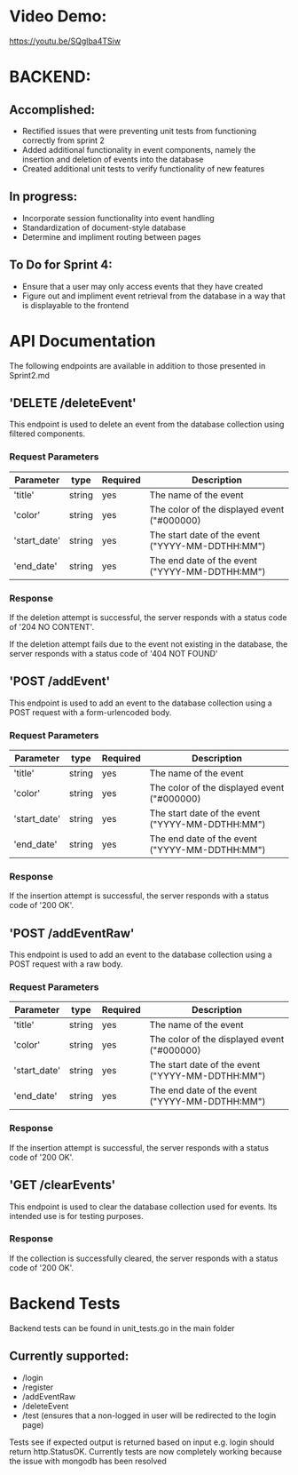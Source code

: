 # Video Demo:
https://youtu.be/SQglba4TSiw

# BACKEND:

## Accomplished:
- Rectified issues that were preventing unit tests from functioning correctly from sprint 2
- Added additional functionality in event components, namely the insertion and deletion of events into the database
- Created additional unit tests to verify functionality of new features
## In progress:
- Incorporate session functionality into event handling
- Standardization of document-style database
- Determine and impliment routing between pages
## To Do for Sprint 4:
- Ensure that a user may only access events that they have created
- Figure out and impliment event retrieval from the database in a way that is displayable to the frontend

# API Documentation
The following endpoints are available in addition to those presented in Sprint2.md

## 'DELETE /deleteEvent'
This endpoint is used to delete an event from the database collection using filtered components.

### Request Parameters
|Parameter|type|Required|Description|
|---|---|---|---|
|'title'|string|yes|The name of the event|
|'color'|string|yes|The color of the displayed event ("#000000)|
|'start_date'|string|yes|The start date of the event ("YYYY-MM-DDTHH:MM")|
|'end_date'|string|yes|The end date of the event ("YYYY-MM-DDTHH:MM")|

### Response
If the deletion attempt is successful, the server responds with a status code of '204 NO CONTENT'.

If the deletion attempt fails due to the event not existing in the database, the server responds with a status code of '404 NOT FOUND'

## 'POST /addEvent'
This endpoint is used to add an event to the database collection using a POST request with a form-urlencoded body.

### Request Parameters
|Parameter|type|Required|Description|
|---|---|---|---|
|'title'|string|yes|The name of the event|
|'color'|string|yes|The color of the displayed event ("#000000)|
|'start_date'|string|yes|The start date of the event ("YYYY-MM-DDTHH:MM")|
|'end_date'|string|yes|The end date of the event ("YYYY-MM-DDTHH:MM")|

### Response
If the insertion attempt is successful, the server responds with a status code of '200 OK'.

## 'POST /addEventRaw'
This endpoint is used to add an event to the database collection using a POST request with a raw body.

### Request Parameters
|Parameter|type|Required|Description|
|---|---|---|---|
|'title'|string|yes|The name of the event|
|'color'|string|yes|The color of the displayed event ("#000000)|
|'start_date'|string|yes|The start date of the event ("YYYY-MM-DDTHH:MM")|
|'end_date'|string|yes|The end date of the event ("YYYY-MM-DDTHH:MM")|

### Response
If the insertion attempt is successful, the server responds with a status code of '200 OK'.

## 'GET /clearEvents'
This endpoint is used to clear the database collection used for events. Its intended use is for testing purposes.

### Response
If the collection is successfully cleared, the server responds with a status code of '200 OK'.

# Backend Tests
Backend tests can be found in unit_tests.go in the main folder

## Currently supported:
- /login
- /register
- /addEventRaw
- /deleteEvent
- /test (ensures that a non-logged in user will be redirected to the login page)

Tests see if expected output is returned based on input e.g. login should return http.StatusOK.
Currently tests are now completely working because the issue with mongodb has been resolved
